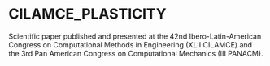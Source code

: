 # CILAMCE_PLASTICITY


Scientific paper published and presented at the 42nd Ibero-Latin-American Congress on Computational Methods in Engineering (XLII CILAMCE) and the 3rd Pan American Congress on Computational Mechanics (III PANACM).

